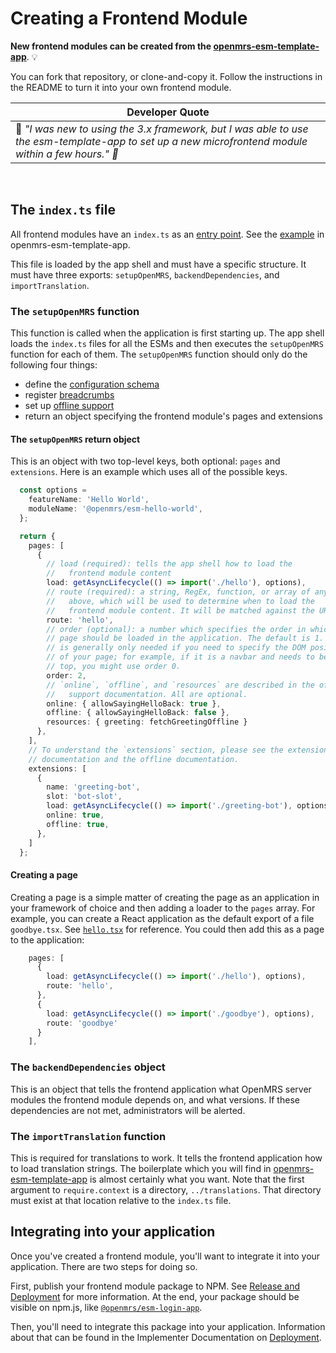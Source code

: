 # Creating a Frontend Module

**New frontend modules can be created from the
[openmrs-esm-template-app](https://github.com/openmrs/openmrs-esm-template-app)**. :bulb:	

You can fork that repository, or clone-and-copy it. 
Follow the instructions in the README to turn it into your own frontend module.

|Developer Quote|
|------|
|:thinking:	*"I was new to using the 3.x framework, but I was able to use the esm-template-app to set up a new microfrontend module within a few hours." :partying_face:*|
</br>

## The `index.ts` file

All frontend modules have an `index.ts` as an
[entry point](https://webpack.js.org/concepts/entry-points/).
See the [example](https://github.com/openmrs/openmrs-esm-template-app/blob/master/src/index.ts)
in openmrs-esm-template-app.

This file is loaded by the app shell and must have a specific structure.
It must have three exports:
`setupOpenMRS`, `backendDependencies`, and `importTranslation`.

### The `setupOpenMRS` function

This function is called when the application is first starting up. The
app shell loads the `index.ts` files for all the ESMs and then executes
the `setupOpenMRS` function for each of them. The `setupOpenMRS` function
should only do the following four things:

- define the [configuration schema](config.md)
- register [breadcrumbs](breadcrumbs.md)
- set up [offline support](offline.md)
- return an object specifying the frontend module's pages and extensions

#### The `setupOpenMRS` return object

This is an object with two top-level keys, both optional: `pages` and `extensions`.
Here is an example which uses all of the possible keys.

```typescript
  const options =
    featureName: 'Hello World',
    moduleName: '@openmrs/esm-hello-world',
  };

  return {
    pages: [
      {
        // load (required): tells the app shell how to load the
        //   frontend module content
        load: getAsyncLifecycle(() => import('./hello'), options),
        // route (required): a string, RegEx, function, or array of any of the
        //   above, which will be used to determine when to load the
        //   frontend module content. It will be matched against the URL path.
        route: 'hello',
        // order (optional): a number which specifies the order in which the
        // page should be loaded in the application. The default is 1. This
        // is generally only needed if you need to specify the DOM position
        // of your page; for example, if it is a navbar and needs to be at the
        // top, you might use order 0.
        order: 2,
        // `online`, `offline`, and `resources` are described in the offline
        //   support documentation. All are optional.
        online: { allowSayingHelloBack: true },
        offline: { allowSayingHelloBack: false },
        resources: { greeting: fetchGreetingOffline }
      },
    ],
    // To understand the `extensions` section, please see the extensions
    // documentation and the offline documentation.
    extensions: [
      {
        name: 'greeting-bot',
        slot: 'bot-slot',
        load: getAsyncLifecycle(() => import('./greeting-bot'), options),
        online: true,
        offline: true,
      },
    ]
  };
```

#### Creating a page

Creating a page is a simple matter of creating the page as an application
in your framework of choice and then adding a loader to the `pages` array.
For example, you can create a React application as the default export
of a file `goodbye.tsx`. See
[`hello.tsx`](https://github.com/openmrs/openmrs-esm-template-app/blob/master/src/hello.tsx)
for reference. You could then add this as a page to the application:

```typescript
    pages: [
      {
        load: getAsyncLifecycle(() => import('./hello'), options),
        route: 'hello',
      },
      {
        load: getAsyncLifecycle(() => import('./goodbye'), options),
        route: 'goodbye'
      }
    ],
```

### The `backendDependencies` object

This is an object that tells the frontend application what OpenMRS server modules
the frontend module depends on, and what versions. If these dependencies are not
met, administrators will be alerted.

### The `importTranslation` function

This is required for translations to work. It tells the frontend application
how to load translation strings. The boilerplate which you will find in
[openmrs-esm-template-app](https://github.com/openmrs/openmrs-esm-template-app/blob/master/src/index.ts)
is almost certainly what you want. Note that the first argument to
`require.context` is a directory, `../translations`.
That directory must exist at that location relative to the `index.ts` file.

## Integrating into your application

Once you've created a frontend module, you'll want to integrate it into your
application. There are two steps for doing so.

First, publish your frontend module package to NPM. See
[Release and Deployment](../getting_started/release_and_deployment.md)
for more information. At the end, your package should be visible on npm.js,
like [`@openmrs/esm-login-app`](https://www.npmjs.com/package/@openmrs/esm-login-app).

Then, you'll need to integrate this package into your application.
Information about that can be found in the Implementer Documentation on
[Deployment](https://wiki.openmrs.org/display/projects/3.x+Implementer+Documentation).
